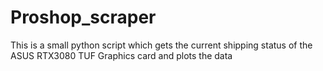 # Proshop_scraper
This is a small python script which gets the current shipping status of the ASUS RTX3080 TUF Graphics card and plots the data 
